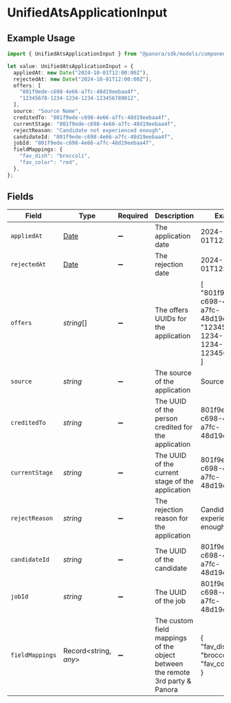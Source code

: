 # UnifiedAtsApplicationInput

## Example Usage

```typescript
import { UnifiedAtsApplicationInput } from "@panora/sdk/models/components";

let value: UnifiedAtsApplicationInput = {
  appliedAt: new Date("2024-10-01T12:00:00Z"),
  rejectedAt: new Date("2024-10-01T12:00:00Z"),
  offers: [
    "801f9ede-c698-4e66-a7fc-48d19eebaa4f",
    "12345678-1234-1234-1234-123456789012",
  ],
  source: "Source Name",
  creditedTo: "801f9ede-c698-4e66-a7fc-48d19eebaa4f",
  currentStage: "801f9ede-c698-4e66-a7fc-48d19eebaa4f",
  rejectReason: "Candidate not experienced enough",
  candidateId: "801f9ede-c698-4e66-a7fc-48d19eebaa4f",
  jobId: "801f9ede-c698-4e66-a7fc-48d19eebaa4f",
  fieldMappings: {
    "fav_dish": "broccoli",
    "fav_color": "red",
  },
};
```

## Fields

| Field                                                                                         | Type                                                                                          | Required                                                                                      | Description                                                                                   | Example                                                                                       |
| --------------------------------------------------------------------------------------------- | --------------------------------------------------------------------------------------------- | --------------------------------------------------------------------------------------------- | --------------------------------------------------------------------------------------------- | --------------------------------------------------------------------------------------------- |
| `appliedAt`                                                                                   | [Date](https://developer.mozilla.org/en-US/docs/Web/JavaScript/Reference/Global_Objects/Date) | :heavy_minus_sign:                                                                            | The application date                                                                          | 2024-10-01T12:00:00Z                                                                          |
| `rejectedAt`                                                                                  | [Date](https://developer.mozilla.org/en-US/docs/Web/JavaScript/Reference/Global_Objects/Date) | :heavy_minus_sign:                                                                            | The rejection date                                                                            | 2024-10-01T12:00:00Z                                                                          |
| `offers`                                                                                      | *string*[]                                                                                    | :heavy_minus_sign:                                                                            | The offers UUIDs for the application                                                          | [<br/>"801f9ede-c698-4e66-a7fc-48d19eebaa4f",<br/>"12345678-1234-1234-1234-123456789012"<br/>] |
| `source`                                                                                      | *string*                                                                                      | :heavy_minus_sign:                                                                            | The source of the application                                                                 | Source Name                                                                                   |
| `creditedTo`                                                                                  | *string*                                                                                      | :heavy_minus_sign:                                                                            | The UUID of the person credited for the application                                           | 801f9ede-c698-4e66-a7fc-48d19eebaa4f                                                          |
| `currentStage`                                                                                | *string*                                                                                      | :heavy_minus_sign:                                                                            | The UUID of the current stage of the application                                              | 801f9ede-c698-4e66-a7fc-48d19eebaa4f                                                          |
| `rejectReason`                                                                                | *string*                                                                                      | :heavy_minus_sign:                                                                            | The rejection reason for the application                                                      | Candidate not experienced enough                                                              |
| `candidateId`                                                                                 | *string*                                                                                      | :heavy_minus_sign:                                                                            | The UUID of the candidate                                                                     | 801f9ede-c698-4e66-a7fc-48d19eebaa4f                                                          |
| `jobId`                                                                                       | *string*                                                                                      | :heavy_minus_sign:                                                                            | The UUID of the job                                                                           | 801f9ede-c698-4e66-a7fc-48d19eebaa4f                                                          |
| `fieldMappings`                                                                               | Record<string, *any*>                                                                         | :heavy_minus_sign:                                                                            | The custom field mappings of the object between the remote 3rd party & Panora                 | {<br/>"fav_dish": "broccoli",<br/>"fav_color": "red"<br/>}                                    |